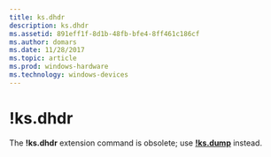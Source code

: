 ```yaml
---
title: ks.dhdr
description: ks.dhdr
ms.assetid: 891eff1f-8d1b-48fb-bfe4-8ff461c186cf
ms.author: domars
ms.date: 11/28/2017
ms.topic: article
ms.prod: windows-hardware
ms.technology: windows-devices
---
```


# !ks.dhdr


The **!ks.dhdr** extension command is obsolete; use [**!ks.dump**](-ks-dump.md) instead.

 

 





